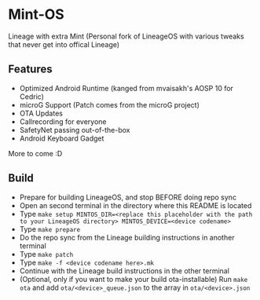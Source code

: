 # Mint-OS
Lineage with extra Mint (Personal fork of LineageOS with various tweaks that never get into offical Lineage)
## Features
- Optimized Android Runtime (kanged from mvaisakh's AOSP 10 for Cedric)
- microG Support (Patch comes from the microG project)
- OTA Updates
- Callrecording for everyone
- SafetyNet passing out-of-the-box
- Android Keyboard Gadget

More to come :D
## Build
- Prepare for building LineageOS, and stop BEFORE doing repo sync
- Open an second terminal in the directory where this README is located
- Type `make setup MINTOS_DIR=<replace this placeholder with the path to your LineageOS directory> MINTOS_DEVICE=<device codename>`
- Type `make prepare`
- Do the repo sync from the Lineage building instructions in another terminal
- Type `make patch`
- Type `make -f <device codename here>.mk`
- Continue with the Lineage build instructions in the other terminal
- (Optional, only if you want to make your build ota-installable) Run `make ota` and add `ota/<device>_queue.json` to the array in `ota/<device>.json`
